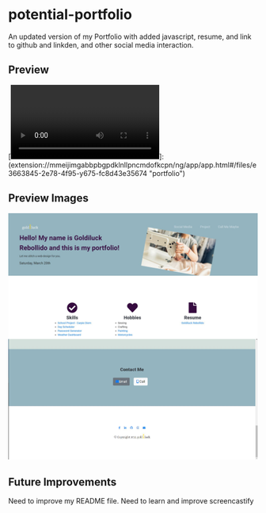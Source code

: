 # potential-portfolio
An updated version of my Portfolio with added javascript, resume, and link to github and linkden, and other social media interaction.


## Preview 
[![Portfolio](Assets/images/Goldiluck_R_Portfolio.mp4)]: (extension://mmeijimgabbpbgpdklnllpncmdofkcpn/ng/app/app.html#/files/e3663845-2e78-4f95-y675-fc8d43e35674 "portfolio")

## Preview Images
![Portfolio Header](Assets/images/porfolio_header.JPG)
![Portfolio Footer](Assets/images/porfolio_footer.JPG)
## Future Improvements
Need to improve my README file.
Need to learn and improve screencastify
